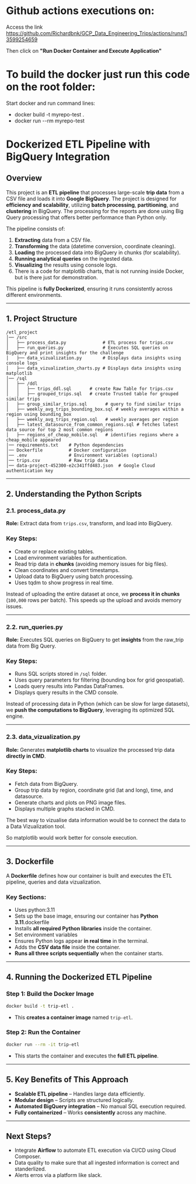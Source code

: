# Github actions executions on:
Access the link https://github.com/Richardbnk/GCP_Data_Engineering_Trips/actions/runs/13599254659

Then click on **"Run Docker Container and Execute Application"**

# To build the docker just run this code on the root folder:

Start docker and run command lines:

- docker build -t myrepo-test .
- docker run --rm myrepo-test


# **Dockerized ETL Pipeline with BigQuery Integration**

## **Overview**

This project is an **ETL pipeline** that processes large-scale **trip data** from a CSV file and loads it into **Google BigQuery**. The project is designed for **efficiency and scalability**, utilizing **batch processing**, **partitioning**, and **clustering** in BigQuery. The processing for the reports are done using Big Query processing that offers better performance than Python only.

The pipeline consists of:

1. **Extracting** data from a CSV file.
2. **Transforming** the data (datetime conversion, coordinate cleaning).
3. **Loading** the processed data into BigQuery in chunks (for scalability).
4. **Running analytical queries** on the ingested data.
5. **Visualizing** the results using console logs.
8. There is a code for matplotlib charts, that is not running inside Docker, but is there just for demonstration.

This pipeline is **fully Dockerized**, ensuring it runs consistently across different environments.

---

## **1. Project Structure**

```
/etl_project
│── /src
│   ├── process_data.py              # ETL process for trips.csv
│   ├── run_queries.py               # Executes SQL queries on BigQuery and print insights for the challenge
│   ├── data_vizualization.py        # Displays data insights using console logs
│   ├── data_vizualization_charts.py # Displays data insights using matplotlib
│── /sql
│   ├── /ddl
│   │   ├── trips_ddl.sql       # create Raw Table for trips.csv
│   │   ├── grouped_trips.sql   # create Trusted table for grouped similar trips
│   ├── group_similar_trips.sql       # query to find similar trips
│   ├── weekly_avg_trips_bounding_box.sql # weekly averages within a region using bounding_box
│   ├── weekly_avg_trips_region.sql   # weekly averages per region
│   ├── latest_datasource_from_common_regions.sql # fetches latest data source for top 2 most common regions
│   ├── regions_of_cheap_mobile.sql   # identifies regions where a cheap_mobile appeared
│── requirements.txt    # Python dependencies
│── Dockerfile          # Docker configuration
│── .env                # Environment variables (optional)
│── trips.csv           # Raw trip data
│── data-project-452300-e2c341ffd483.json  # Google Cloud authentication key
```

---

## **2. Understanding the Python Scripts**

### **2.1. process_data.py**

**Role:** Extract data from `trips.csv`, transform, and load into BigQuery.

### **Key Steps:**

- Create or replace existing tables.
- Load environment variables for authentication.
- Read trip data in **chunks** (avoiding memory issues for big files).
- Clean coordinates and convert timestamps.
- Upload data to BigQuery using batch processing.
- Uses tqdm to show progress in real time.

Instead of uploading the entire dataset at once, we **process it in chunks** (`100,000` rows per batch). This speeds up the upload and avoids memory issues.

---

### **2.2. run_queries.py**

**Role:** Executes SQL queries on BigQuery to get **insights** from the raw_trip data from Big Query.

### **Key Steps:**

- Runs SQL scripts stored in `/sql` folder.
- Uses query parameters for filtering (bounding box for grid geospatial).
- Loads query results into Pandas DataFrames.
- Displays query results in the CMD console.

Instead of processing data in Python (which can be slow for large datasets), we **push the computations to BigQuery**, leveraging its optimized SQL engine.

---

### **2.3. data_vizualization.py**

**Role:** Generates **matplotlib charts** to visualize the processed trip data **directly in CMD**.

### **Key Steps:**

- Fetch data from BigQuery.
- Group trip data by region, coordinate grid (lat and long), time, and datasource.
- Generate charts and plots on PNG image files.
- Displays multiple graphs stacked in CMD.

The best way to vizualise data information would be to connect the data to a Data Vizualization tool.

So matplotlib would work better for console execution.

---

## **3. Dockerfile**

A **Dockerfile** defines how our container is built and executes the ETL pipeline, queries and data vizualization.

### **Key Sections:**

* Uses python:3.11
* Sets up the base image, ensuring our container has **Python 3.11**.dockerfile
* Installs **all required Python libraries** inside the container.
* Set environment variables
* Ensures Python logs appear **in real time** in the terminal.
* Adds the **CSV data file** inside the container.
* **Runs all three scripts sequentially** when the container starts.

---

## **4. Running the Dockerized ETL Pipeline**

### **Step 1: Build the Docker Image**

```bash
docker build -t trip-etl .
```

- This **creates a container image** named `trip-etl`.

### **Step 2: Run the Container**

```bash
docker run --rm -it trip-etl
```

- This starts the container and executes the **full ETL pipeline**.

---

## **5. Key Benefits of This Approach**

- **Scalable ETL pipeline** – Handles large data efficiently.
- **Modular design** – Scripts are structured logically.
- **Automated BigQuery integration** – No manual SQL execution required.
- **Fully containerized** – Works **consistently** across any machine.

---


## **Next Steps?**

- Integrate **Airflow** to automate ETL execution via CI/CD using Cloud Composer.
- Data quality to make sure that all ingested information is correct and standerlized.
- Alerts erros via a platform like slack.

